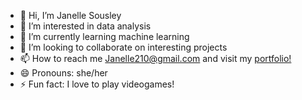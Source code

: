 - 👋 Hi, I’m Janelle Sousley
- 👀 I’m interested in data analysis
- 🌱 I’m currently learning machine learning
- 💞️ I’m looking to collaborate on interesting projects
- 📫 How to reach me Janelle210@gmail.com and visit my [portfolio!](https://drive.google.com/file/d/1D76SHxdjbUwPfwXH2ZEOfMGw7swJ9Fmp/view)
- 😄 Pronouns: she/her
- ⚡ Fun fact: I love to play videogames!

<!---
Janelle210/Janelle210 is a ✨ special ✨ repository because its `README.md` (this file) appears on your GitHub profile.
You can click the Preview link to take a look at your changes.
--->
